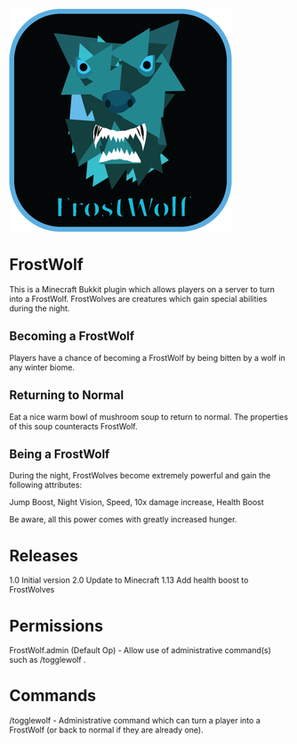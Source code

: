 ![FrostWolf Logo](/FrostWolf-Logo.png?raw=true "FrostWolf") 

FrostWolf
=============
This is a Minecraft Bukkit plugin which allows players on a server to turn into a FrostWolf. FrostWolves are creatures which gain special abilities during the night.

Becoming a FrostWolf
----------
Players have a chance of becoming a FrostWolf by being bitten by a wolf in any winter biome.

Returning to Normal
----------
Eat a nice warm bowl of mushroom soup to return to normal. The properties of this soup counteracts FrostWolf.


Being a FrostWolf
----------
During the night, FrostWolves become extremely powerful and gain the following attributes:

Jump Boost,
Night Vision,
Speed,
10x damage increase,
Health Boost

Be aware, all this power comes with greatly increased hunger.


Releases
===========
1.0 Initial version
2.0 Update to Minecraft 1.13
    Add health boost to FrostWolves


Permissions
===========
FrostWolf.admin (Default Op) - Allow use of administrative command(s) such as /togglewolf <player>.


Commands
===========
/togglewolf <player> - Administrative command which can turn a player into a FrostWolf (or back to normal if they are already one).
